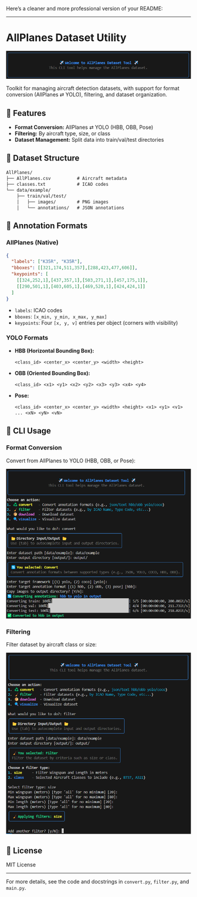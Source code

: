 Here’s a cleaner and more professional version of your README:

---

# AllPlanes Dataset Utility

<p align="center">
  <img src="refs/intro.png" alt="AllPlanes Banner">
</p>

Toolkit for managing aircraft detection datasets, with support for format conversion (AllPlanes ⇄ YOLO), filtering, and dataset organization.

## 🔧 Features

* **Format Conversion:** AllPlanes ⇄ YOLO (HBB, OBB, Pose)
* **Filtering:** By aircraft type, size, or class
* **Dataset Management:** Split data into train/val/test directories

## 📁 Dataset Structure

```
AllPlanes/
├── AllPlanes.csv          # Aircraft metadata
├── classes.txt            # ICAO codes
└── data/example/
    ├── train/val/test/
    │   ├── images/        # PNG images
    │   └── annotations/   # JSON annotations
```

## 📝 Annotation Formats

### AllPlanes (Native)

```json
{
  "labels": ["K35R", "K35R"],
  "bboxes": [[321,174,511,357],[288,423,477,606]],
  "keypoints": [
    [[324,252,1],[437,357,1],[503,271,1],[457,175,1]],
    [[290,501,1],[403,605,1],[469,520,1],[424,424,1]]
  ]
}
```

* `labels`: ICAO codes
* `bboxes`: `[x_min, y_min, x_max, y_max]`
* `keypoints`: Four `[x, y, v]` entries per object (corners with visibility)

### YOLO Formats

* **HBB (Horizontal Bounding Box):**

  ```
  <class_id> <center_x> <center_y> <width> <height>
  ```

* **OBB (Oriented Bounding Box):**

  ```
  <class_id> <x1> <y1> <x2> <y2> <x3> <y3> <x4> <y4>
  ```

* **Pose:**

  ```
  <class_id> <center_x> <center_y> <width> <height> <x1> <y1> <v1> ... <xN> <yN> <vN>
  ```

## 🚀 CLI Usage

### Format Conversion

Convert from AllPlanes to YOLO (HBB, OBB, or Pose):

<p align="center">
  <img src="refs/convert.png" alt="Format Conversion">
</p>

### Filtering

Filter dataset by aircraft class or size:

<p align="center">
  <img src="refs/filter.png" alt="Filtering Example">
</p>

## 📄 License

MIT License

---

For more details, see the code and docstrings in `convert.py`, `filter.py`, and `main.py`.
